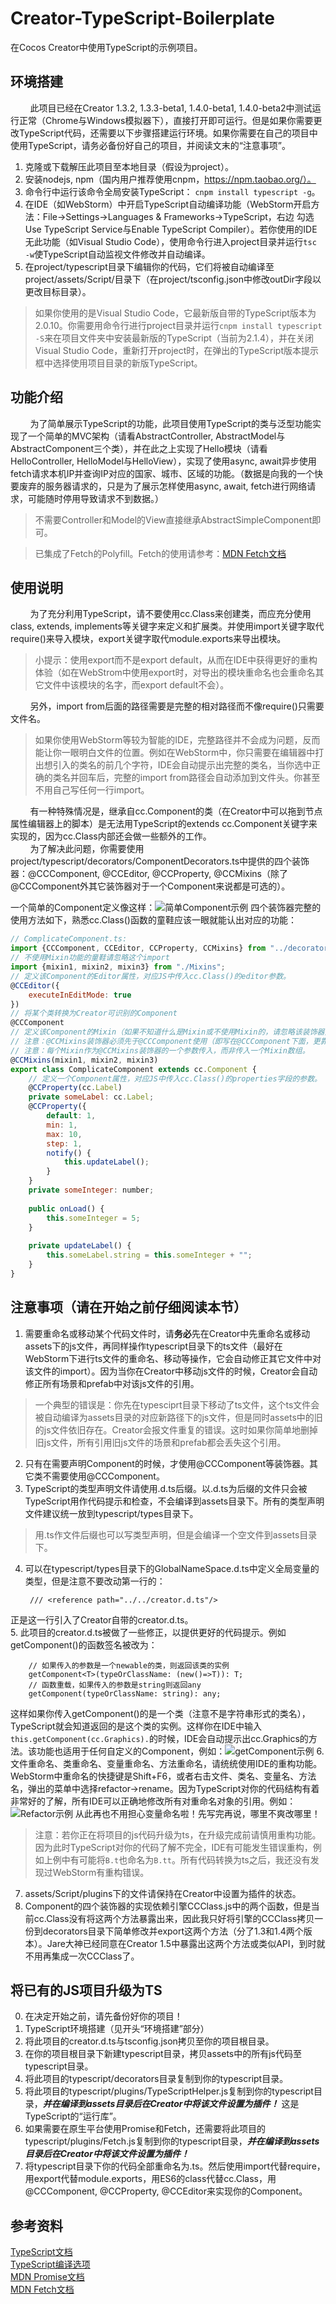 # Creator-TypeScript-Boilerplate
在Cocos Creator中使用TypeScript的示例项目。
## 环境搭建  
&nbsp;&nbsp;&nbsp;&nbsp;&nbsp;&nbsp;&nbsp;&nbsp;此项目已经在Creator 1.3.2, 1.3.3-beta1, 1.4.0-beta1, 1.4.0-beta2中测试运行正常（Chrome与Windows模拟器下），直接打开即可运行。但是如果你需要更改TypeScript代码，还需要以下步骤搭建运行环境。如果你需要在自己的项目中使用TypeScript，请务必备份好自己的项目，并阅读文末的“注意事项”。  
  1. 克隆或下载解压此项目至本地目录（假设为project）。  
  2. 安装nodejs, npm（国内用户推荐使用cnpm，https://npm.taobao.org/）。  
  3. 命令行中运行该命令全局安装TypeScript： `cnpm install typescript -g`。  
  4. 在IDE（如WebStorm）中开启TypeScript自动编译功能（WebStorm开启方法：File->Settings->Languages & Frameworks->TypeScript，右边 勾选Use TypeScript Service与Enable TypeScript Compiler）。若你使用的IDE无此功能（如Visual Studio Code），使用命令行进入project目录并运行`tsc -w`使TypeScript自动监视文件修改并自动编译。  
  5. 在project/typescript目录下编辑你的代码，它们将被自动编译至project/assets/Script/目录下（在project/tsconfig.json中修改outDir字段以更改目标目录）。  
  
> 如果你使用的是Visual Studio Code，它最新版自带的TypeScript版本为2.0.10。你需要用命令行进行project目录并运行`cnpm install typescript -S`来在项目文件夹中安装最新版的TypeScript（当前为2.1.4），并在关闭Visual Studio Code，重新打开project时，在弹出的TypeScript版本提示框中选择使用项目目录的新版TypeScript。  

## 功能介绍
&nbsp;&nbsp;&nbsp;&nbsp;&nbsp;&nbsp;&nbsp;&nbsp;为了简单展示TypeScript的功能，此项目使用TypeScript的类与泛型功能实现了一个简单的MVC架构（请看AbstractController, AbstractModel与AbstractComponent三个类），并在此之上实现了Hello模块（请看HelloController, HelloModel与HelloView），实现了使用async, await异步使用fetch请求本机IP并查询IP对应的国家、城市、区域的功能。（数据是向我的一个快要废弃的服务器请求的，只是为了展示怎样使用async, await, fetch进行网络请求，可能随时停用导致请求不到数据。）
>不需要Controller和Model的View直接继承AbstractSimpleComponent即可。 

>已集成了Fetch的Polyfill。Fetch的使用请参考：[MDN Fetch文档](https://developer.mozilla.org/zh-CN/docs/Web/API/Fetch_API/Using_Fetch)  

## 使用说明
&nbsp;&nbsp;&nbsp;&nbsp;&nbsp;&nbsp;&nbsp;&nbsp;为了充分利用TypeScript，请不要使用cc.Class来创建类，而应充分使用class, extends, implements等关键字来定义和扩展类。并使用import关键字取代require()来导入模块，export关键字取代module.exports来导出模块。  
>小提示：使用export而不是export default，从而在IDE中获得更好的重构体验（如在WebStrom中使用export时，对导出的模块重命名也会重命名其它文件中该模块的名字，而export default不会）。  

&nbsp;&nbsp;&nbsp;&nbsp;&nbsp;&nbsp;&nbsp;&nbsp;另外，import from后面的路径需要是完整的相对路径而不像require()只需要文件名。  
>如果你使用WebStorm等较为智能的IDE，完整路径并不会成为问题，反而能让你一眼明白文件的位置。例如在WebStorm中，你只需要在编辑器中打出想引入的类名的前几个字符，IDE会自动提示出完整的类名，当你选中正确的类名并回车后，完整的import from路径会自动添加到文件头。你甚至不用自己写任何一行import。  

&nbsp;&nbsp;&nbsp;&nbsp;&nbsp;&nbsp;&nbsp;&nbsp;有一种特殊情况是，继承自cc.Component的类（在Creator中可以拖到节点属性编辑器上的脚本）是无法用TypeScript的extends cc.Component关键字来实现的，因为cc.Class内部还会做一些额外的工作。  
&nbsp;&nbsp;&nbsp;&nbsp;&nbsp;&nbsp;&nbsp;&nbsp;为了解决此问题，你需要使用project/typescript/decorators/ComponentDecorators.ts中提供的四个装饰器：@CCComponent, @CCEditor, @CCProperty, @CCMixins（除了@CCComponent外其它装饰器对于一个Component来说都是可选的）。  

一个简单的Component定义像这样：![简单Component示例](http://forum.cocos.com/uploads/default/original/2X/b/b855b64b4957fe865234a3103f3d5b9772e95542.gif)
四个装饰器完整的使用方法如下，熟悉cc.Class()函数的童鞋应该一眼就能认出对应的功能：  
```js
// ComplicateComponent.ts:
import {CCComponent, CCEditor, CCProperty, CCMixins} from "../decorators/ComponentDecorators";
// 不使用Mixin功能的童鞋请忽略这个import
import {mixin1, mixin2, mixin3} from "./Mixins";
// 定义该Component的Editor属性，对应JS中传入cc.Class()的editor参数。
@CCEditor({
    executeInEditMode: true
})
// 将某个类转换为Creator可识别的Component
@CCComponent
// 定义该Component的Mixin（如果不知道什么是Mixin或不使用Mixin的，请忽略该装饰器）。
// 注意：@CCMixins装饰器必须先于@CCComponent使用（即写在@CCComponent下面，更靠近类的定义的地方）。
// 注意：每个Mixin作为@CCMixins装饰器的一个参数传入，而非传入一个Mixin数组。
@CCMixins(mixin1, mixin2, mixin3)
export class ComplicateComponent extends cc.Component {
    // 定义一个Component属性，对应JS中传入cc.Class()的properties字段的参数。
    @CCProperty(cc.Label)
    private someLabel: cc.Label;
    @CCProperty({
        default: 1,
        min: 1,
        max: 10,
        step: 1,
        notify() {
            this.updateLabel();
        }
    }
    private someInteger: number;
    
    public onLoad() {
        this.someInteger = 5;
    }
    
    private updateLabel() {
        this.someLabel.string = this.someInteger + "";
    }
}
```

## 注意事项（请在开始之前仔细阅读本节）  
1. 需要重命名或移动某个代码文件时，请**务必**先在Creator中先重命名或移动assets下的js文件，再同样操作typescript目录下的ts文件（最好在WebStorm下进行ts文件的重命名、移动等操作，它会自动修正其它文件中对该文件的import）。因为当你在Creator中移动js文件的时候，Creator会自动修正所有场景和prefab中对该js文件的引用。  
 >一个典型的错误是：你先在typesciprt目录下移动了ts文件，这个ts文件会被自动编译为assets目录的对应新路径下的js文件，但是同时assets中的旧的js文件依旧存在。Creator会报文件重复的错误。这时如果你简单地删掉旧js文件，所有引用旧js文件的场景和prefab都会丢失这个引用。  

2. 只有在需要声明Component的时候，才使用@CCComponent等装饰器。其它类不需要使用@CCComponent。
3. TypeScript的类型声明文件请使用.d.ts后缀。以.d.ts为后缀的文件只会被TypeScript用作代码提示和检查，不会编译到assets目录下。所有的类型声明文件建议统一放到typescript/types目录下。

 >用.ts作文件后缀也可以写类型声明，但是会编译一个空文件到assets目录下。  
 
4. 可以在typescript/types目录下的GlobalNameSpace.d.ts中定义全局变量的类型，但是注意不要改动第一行的：  

        /// <reference path="../../creator.d.ts"/>
正是这一行引入了Creator自带的creator.d.ts。  
5. 此项目的creator.d.ts被做了一些修正，以提供更好的代码提示。例如getComponent()的函数签名被改为：  

        // 如果传入的参数是一个newable的类，则返回该类的实例
        getComponent<T>(typeOrClassName: (new()=>T)): T;
        // 函数重载，如果传入的参数是string则返回any
        getComponent(typeOrClassName: string): any;
 这样如果你传入getComponent()的是一个类（注意不是字符串形式的类名），TypeScript就会知道返回的是这个类的实例。这样你在IDE中输入`this.getComponent(cc.Graphics).`的时候，IDE会自动提示出cc.Graphics的方法。该功能也适用于任何自定义的Component，例如：![getComponent示例](http://forum.cocos.com/uploads/default/original/2X/b/b855b64b4957fe865234a3103f3d5b9772e95542.gif)
6. 文件重命名、类重命名、变量重命名、方法重命名，请统统使用IDE的重构功能。WebStorm中重命名的快捷键是Shift+F6，或者右击文件、类名、变量名、方法名，弹出的菜单中选择refactor->rename。因为TypeScript对你的代码结构有着非常好的了解，所有IDE可以正确地修改所有对重命名对象的引用。例如：![Refactor示例](http://forum.cocos.com/uploads/default/original/2X/c/c48fc71257f6e59c07110b1768af184580de736e.gif)
从此再也不用担心变量命名啦！先写完再说，哪里不爽改哪里！  
> 注意：若你正在将项目的js代码升级为ts，在升级完成前请慎用重构功能。因为此时TypeScript对你的代码了解不完全，IDE有可能发生错误重构，例如上例中有可能将`B.t`也命名为`B.tt`。所有代码转换为ts之后，我还没有发现过WebStorm有重构错误。  

7. assets/Script/plugins下的文件请保持在Creator中设置为插件的状态。  
8. Component的四个装饰器的实现依赖引擎CCClass.js中的两个函数，但是当前cc.Class没有将这两个方法暴露出来，因此我只好将引擎的CCClass拷贝一份到decorators目录下简单修改并export这两个方法（分了1.3和1.4两个版本）。Jare大神已经同意在Creator 1.5中暴露出这两个方法或类似API，到时就不用再集成一次CCClass了。

## 将已有的JS项目升级为TS  
0. 在决定开始之前，请先备份好你的项目！  
1. TypeScript环境搭建（见开头“环境搭建”部分）  
2. 将此项目的creator.d.ts与tsconfig.json拷贝至你的项目根目录。  
3. 在你的项目根目录下新建typescript目录，拷贝assets中的所有js代码至typescript目录。  
4. 将此项目的typescript/decorators目录复制到你的typescript目录。  
5. 将此项目的typescript/plugins/TypeScriptHelper.js复制到你的typescript目录，***并在编译到assets目录后在Creator中将该文件设置为插件！*** 这是TypeScript的“运行库”。  
6. 如果需要在原生平台使用Promise和Fetch，还需要将此项目的typescript/plugins/Fetch.js复制到你的typescript目录，***并在编译到assets目录后在Creator中将该文件设置为插件！***  
7. 将typescript目录下你的代码全部重命名为.ts。然后使用import代替require，用export代替module.exports，用ES6的class代替cc.Class，用@CCComponent, @CCProperty, @CCEditor来实现你的Component。  

## 参考资料  
[TypeScript文档](http://tslang.cn/docs/handbook/basic-types.html)  
[TypeScript编译选项](http://tslang.cn/docs/handbook/compiler-options.html)  
[MDN Promise文档](https://developer.mozilla.org/zh-CN/docs/Web/JavaScript/Reference/Global_Objects/Promise)  
[MDN Fetch文档](https://developer.mozilla.org/zh-CN/docs/Web/API/Fetch_API/Using_Fetch)
